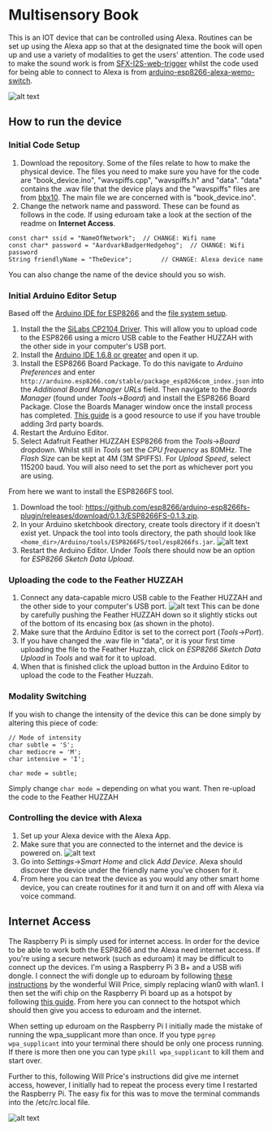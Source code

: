 # Multisensory Book

This is an IOT device that can be controlled using Alexa. Routines can be set up using the Alexa app so that at the designated
time the book will open up and use a variety of modalities to get the users' attention. The code used to make the sound work is 
from [SFX-I2S-web-trigger](https://github.com/bbx10/SFX-I2S-web-trigger) whilst the code used for being able to connect to
Alexa is from [arduino-esp8266-alexa-wemo-switch](https://github.com/kakopappa/arduino-esp8266-alexa-wemo-switch).

![alt text](https://github.com/RaeJ/HabitFormationDevice/blob/master/photos/open_book1.jpg "Multisensory Book")



## How to run the device
### Initial Code Setup
1. Download the repository. Some of the files relate to how to make the physical device. The files you need to make sure you have for the code are "book_device.ino", "wavspiffs.cpp", "wavspiffs.h" and "data". "data" contains the .wav file that the device plays and the "wavspiffs" files are from [bbx10](https://github.com/bbx10/SFX-I2S-web-trigger). The main file we are concerned with is "book_device.ino".
2. Change the network name and password. These can be found as follows in the code. If using eduroam take a look at the section of the readme on **Internet Access**.
```
const char* ssid = "NameOfNetwork";  // CHANGE: Wifi name
const char* password = "AardvarkBadgerHedgehog";  // CHANGE: Wifi password 
String friendlyName = "TheDevice";        // CHANGE: Alexa device name
```
You can also change the name of the device should you so wish.


### Initial Arduino Editor Setup
Based off the [Arduino IDE for ESP8266](https://learn.adafruit.com/adafruit-feather-huzzah-esp8266/using-arduino-ide) and the [file system setup](http://esp8266.github.io/Arduino/versions/2.0.0/doc/filesystem.html).

1. Install the the [SiLabs CP2104 Driver](https://www.silabs.com/products/development-tools/software/usb-to-uart-bridge-vcp-drivers). This will allow you to upload code to the ESP8266 using a micro USB cable to the Feather HUZZAH with the other side in your computer's USB port.
2. Install the [Arduino IDE 1.6.8 or greater](https://www.arduino.cc/en/Main/Software) and open it up.
3. Install the ESP8266 Board Package. To do this navigate to *Arduino* *Preferences* and enter `http://arduino.esp8266.com/stable/package_esp8266com_index.json` into the *Additional Board Manager URLs* field. Then navigate to the *Boards Manager* (found under *Tools*->*Board*) and install the ESP8266 Board Package. Close the Boards Manager window once the install process has completed. [This guide](https://learn.adafruit.com/add-boards-arduino-v164) is a good resource to use if you have trouble adding 3rd party boards.
4. Restart the Arduino Editor.
5. Select Adafruit Feather HUZZAH ESP8266  from the *Tools*->*Board* dropdown. Whilst still in *Tools* set the *CPU frequency* as 80MHz. The *Flash Size* can be kept at 4M (3M SPIFFS). For *Upload Speed*, select 115200 baud. You will also need to set the port as whichever port you are using.

From here we want to install the ESP8266FS tool.
1. Download the tool: https://github.com/esp8266/arduino-esp8266fs-plugin/releases/download/0.1.3/ESP8266FS-0.1.3.zip.
2. In your Arduino sketchbook directory, create tools directory if it doesn't exist yet. Unpack the tool into tools directory, the path should look like `<home_dir>/Arduino/tools/ESP8266FS/tool/esp8266fs.jar`. ![alt text](https://github.com/RaeJ/HabitFormationDevice/blob/master/photos/file_layout.png "File layout")
3. Restart the Arduino Editor. Under *Tools* there should now be an option for *ESP8266 Sketch Data Upload*.


### Uploading the code to the Feather HUZZAH
1. Connect any data-capable micro USB cable to the Feather HUZZAH and the other side to your computer's USB port. ![alt text](https://github.com/RaeJ/HabitFormationDevice/blob/master/photos/huzzah_access.jpg "Accessing the Feather HUZZAH") This can be done by carefully pushing the Feather HUZZAH down so it slightly sticks out of the bottom of its encasing box (as shown in the photo).
2. Make sure that the Arduino Editor is set to the correct port (*Tools*->*Port*).
3. If you have changed the .wav file in "data", or it is your first time uploading the file to the Feather Huzzah, click on *ESP8266 Sketch Data Upload* in *Tools* and wait for it to upload.
4. When that is finished click the upload button in the Arduino Editor to upload the code to the Feather Huzzah.


### Modality Switching
If you wish to change the intensity of the device this can be done simply by altering this piece of code:
```
// Mode of intensity
char subtle = 'S';
char mediocre = 'M';
char intensive = 'I';

char mode = subtle;
```
Simply change `char mode =` depending on what you want. Then re-upload the code to the Feather HUZZAH


### Controlling the device with Alexa
1. Set up your Alexa device with the Alexa App.
2. Make sure that you are connected to the internet and the device is powered on. ![alt text](https://github.com/RaeJ/HabitFormationDevice/blob/master/photos/components.jpg "Components set up")
3. Go into *Settings*->*Smart Home* and click *Add Device*. Alexa should discover the device under the friendly name you've chosen for it.
4. From here you can treat the device as you would any other smart home device, you can create routines for it and turn it on and off with Alexa via voice command.


## Internet Access
The Raspberry Pi is simply used for internet access. In order for the device to be able to work both the ESP8266 and the Alexa need internet access. If you're using a secure network (such as eduroam) it may be difficult to connect up the devices. I'm using a Raspberry Pi 3 B+ and a USB wifi dongle. I connect the wifi dongle up to eduroam by following [these instructions](https://www.willprice.org/2014/03/17/eduroam-on-the-raspberry-pi.html) by the wonderful Will Price, simply replacing wlan0 with wlan1. I then set the wifi chip on the Raspberry Pi board up as a hotspot by following [this guide](https://www.raspberrypi.org/documentation/configuration/wireless/access-point.md). From here you can connect to the hotspot which should then give you access to eduroam and the internet.

When setting up eduroam on the Raspberry Pi I initially made the mistake of running the wpa_supplicant more than once. If you type `pgrep wpa_supplicant` into your terminal there should be only one process running. If there is more then one you can type `pkill wpa_supplicant` to kill them and start over.

Further to this, following Will Price's instructions did give me internet access, however, I initially had to repeat the process every time I restarted the Raspberry Pi. The easy fix for this was to move the terminal commands into the /etc/rc.local file.

![alt text](https://github.com/RaeJ/HabitFormationDevice/blob/master/photos/eduroam_access.jpg "Eduroam access kit")
